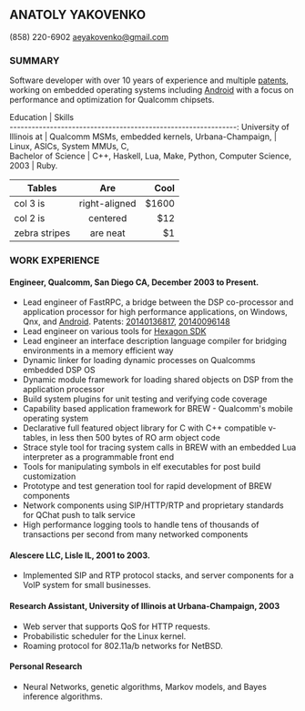 ANATOLY YAKOVENKO
-----------------

(858) 220-6902
aeyakovenko@gmail.com   

### SUMMARY ###

Software developer with over 10 years of experience and multiple
[patents], working on embedded operating systems including [Android]
with a focus on performance and optimization for Qualcomm chipsets.
 
Education                   | Skills                           
--------------------------------------------------------------:
University of Illinois at   | Qualcomm MSMs, embedded kernels, 
Urbana-Champaign,           | Linux, ASICs, System MMUs, C,    
Bachelor of Science         | C++, Haskell, Lua, Make, Python, 
Computer Science, 2003      | Ruby.                            

| Tables        | Are           | Cool  |
| ------------- |:-------------:| -----:|
| col 3 is      | right-aligned | $1600 |
| col 2 is      | centered      |   $12 |
| zebra stripes | are neat      |    $1 |

### WORK EXPERIENCE ###
#### Engineer, Qualcomm, San Diego CA, December 2003 to Present. ####
   * Lead engineer of FastRPC, a bridge between the DSP co-processor
     and application processor for high performance applications, on
     Windows, Qnx, and [Android].  Patents: [20140136817], 
     [20140096148]
   * Lead engineer on various tools for [Hexagon SDK]
   * Lead engineer an interface description language compiler for 
     bridging environments in a memory efficient way
   * Dynamic linker for loading dynamic processes on
     Qualcomms embedded DSP OS
   * Dynamic module framework for loading shared objects 
     on DSP from the application processor
   * Build system plugins for unit testing and verifying code
     coverage
   * Capability based application framework for BREW - Qualcomm's
     mobile operating system
   * Declarative full featured object library for C with C++
     compatible v-tables, in less then 500 bytes of RO arm object
     code
   * Strace style tool for tracing system calls in BREW with an 
     embedded Lua interpreter as a programmable front end
   * Tools for manipulating symbols in elf executables for post
     build customization
   * Prototype and test generation tool for rapid development of
     BREW components
   * Network components using SIP/HTTP/RTP and proprietary
     standards for QChat push to talk service
   * High performance logging tools to handle tens of
     thousands of transactions per second from many networked
     components

#### Alescere LLC, Lisle IL, 2001 to 2003. ####
   * Implemented SIP and RTP protocol stacks, and server components
     for a VoIP system for small businesses.

#### Research Assistant, University of Illinois at Urbana-Champaign, 2003 ####
   * Web server that supports QoS for HTTP requests.
   * Probabilistic scheduler for the Linux kernel.
   * Roaming protocol for 802.11a/b networks for NetBSD.

#### Personal Research ####
  * Neural Networks, genetic algorithms, Markov models, and
    Bayes inference algorithms.

[20140136817]: https://www.google.com/patents/US20140136817
[20140096148]: https://www.google.com/patents/US20140096148
[Android]: https://www.codeaurora.org/cgit/quic/le/kernel/msm/tree/drivers/char/adsprpc.c?h=msm-3.4
[Hexagon SDK]: https://developer.qualcomm.com/mobile-development/maximize-hardware/multimedia-optimization-hexagon-sdk
[patents]: https://www.google.com/search?tbo=p&tbm=pts&hl=en&q=ininventor:%22Anatoly+E.+Yakovenko%22

